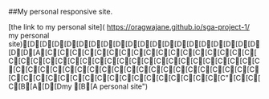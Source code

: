 ##My personal responsive site.

[the link to my personal site]( https://oragwajane.github.io/sga-project-1/ my personal site)[D[D[D[D[D[D[D[D[D[D[D[D[D[D[D[D[D[D[D[D[D[A[C[C[C[C[C[C[C[C[C[C[C[C[C[C[C[C[C[C[C[C[C[C[C[C[C[C[C[C[C[C[C[C[C[C[C[C[C[C[C[C[C[C[C[C[C[C[C[C[C[C[C[C[C[C[C[C[C[C[C[C[C[C[C[C[C[C[C[C[C[C[C[C[C[C[C[C"[C[C[C[B[A[D[Dmy [B[A personal site")
